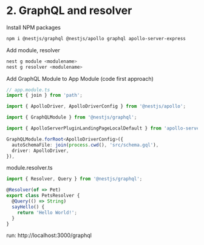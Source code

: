 # 2. GraphQL and resolver

Install NPM packages
```bash
npm i @nestjs/graphql @nestjs/apollo graphql apollo-server-express
```

Add module, resolver
```bash
nest g module <modulename>
nest g resolver <modulename>
```

Add GraphQL Module to App Module (code first approach)
```typescript
// app.module.ts
import { join } from 'path';

import { ApolloDriver, ApolloDriverConfig } from '@nestjs/apollo';

import { GraphQLModule } from '@nestjs/graphql';

import { ApolloServerPluginLandingPageLocalDefault } from 'apollo-server-core';

GraphQLModule.forRoot<ApolloDriverConfig>({
  autoSchemaFile: join(process.cwd(), 'src/schema.gql'),
  driver: ApolloDriver,
}),
```

module.resolver.ts
```typescript
import { Resolver, Query } from '@nestjs/graphql';

@Resolver(of => Pet)
export class PetsResolver {
  @Query(() => String)
  sayHello() {
    return 'Hello World!';
  }
}
```

run: http://localhost:3000/graphql


